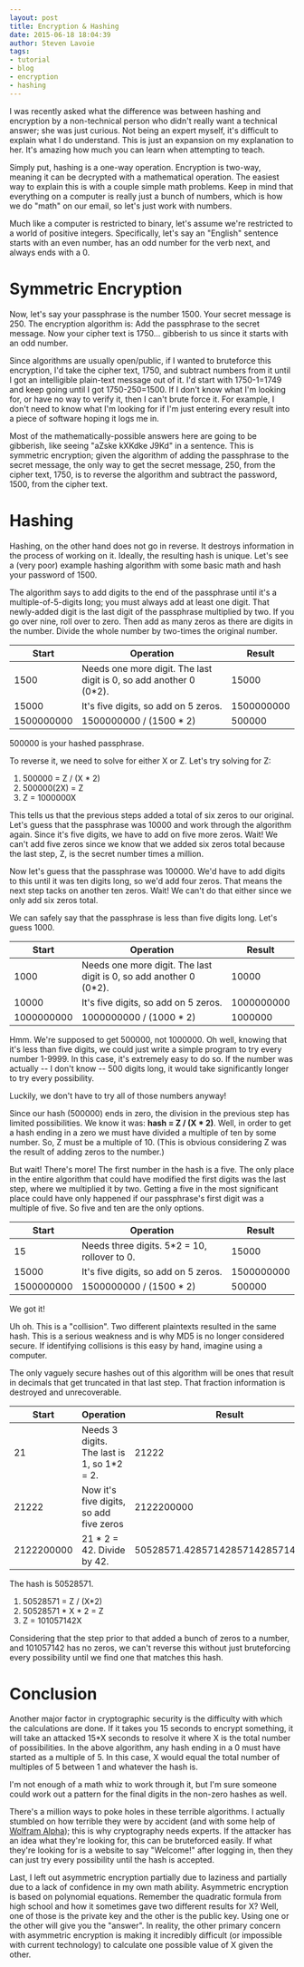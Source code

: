 ```yaml
---
layout: post
title: Encryption & Hashing
date: 2015-06-18 18:04:39
author: Steven Lavoie
tags:
- tutorial
- blog
- encryption
- hashing
---
```


I was recently asked what the difference was between hashing and encryption by a non-technical person who didn't really want a technical answer; she was just curious. Not being an expert myself, it's difficult to explain what I do understand. This is just an expansion on my explanation to her. It's amazing how much you can learn when attempting to teach.

Simply put, hashing is a one-way operation. Encryption is two-way, meaning it can be decrypted with a mathematical operation. The easiest way to explain this is with a couple simple math problems. Keep in mind that everything on a computer is really just a bunch of numbers, which is how we do "math" on our email, so let's just work with numbers. 

Much like a computer is restricted to binary, let's assume we're restricted to a world of positive integers. Specifically, let's say an "English" sentence starts with an even number, has an odd number for the verb next, and always ends with a 0.
<!--more-->
# Symmetric Encryption

Now, let's say your passphrase is the number 1500. Your secret message is 250.
The encryption algorithm is: Add the passphrase to the secret message.
Now your cipher text is 1750... gibberish to us since it starts with an odd number.

Since algorithms are usually open/public, if I wanted to bruteforce this encryption, I'd take the cipher text, 1750, and subtract numbers from it until I got an intelligible plain-text message out of it. I'd start with 1750-1=1749 and keep going until I got 1750-250=1500. If I don't know what I'm looking for, or have no way to verify it, then I can't brute force it. For example, I don't need to know what I'm looking for if I'm just entering every result into a piece of software hoping it logs me in.

Most of the mathematically-possible answers here are going to be gibberish, like seeing "aZske kXKdke J9Kd" in a sentence. This is symmetric encryption; given the algorithm of adding the passphrase to the secret message, the only way to get the secret message, 250, from the cipher text, 1750, is to reverse the algorithm and subtract the password, 1500, from the cipher text.

# Hashing

Hashing, on the other hand does not go in reverse. It destroys information in the process of working on it. Ideally, the resulting hash is unique. Let's see a (very poor) example hashing algorithm with some basic math and hash your password of 1500.

The algorithm says to add digits to the end of the passphrase until it's a multiple-of-5-digits long; you must always add at least one digit. That newly-added digit is the last digit of the passphrase multiplied by two. If you go over nine, roll over to zero. Then add as many zeros as there are digits in the number. Divide the whole number by two-times the original number.

| Start | Operation | Result |
| ----- | --------- | ------ |
| 1500 | Needs one more digit. The last digit is 0, so add another 0 (0*2). | 15000 |
| 15000 | It's five digits, so add on 5 zeros. | 1500000000 |
| 1500000000 | 1500000000 / (1500 * 2) | 500000 |

500000 is your hashed passphrase.

To reverse it, we need to solve for either X or Z. Let's try solving for Z:

1. 500000 = Z / (X * 2)
2. 500000(2X) = Z
3. Z = 1000000X

This tells us that the previous steps added a total of six zeros to our original. Let's guess that the passphrase was 10000 and work through the algorithm again. Since it's five digits, we have to add on five more zeros. Wait! We can't add five zeros since we know that we added six zeros total because the last step, Z, is the secret number times a million.

Now let's guess that the passphrase was 100000. We'd have to add digits to this until it was ten digits long, so we'd add four zeros. That means the next step tacks on another ten zeros. Wait! We can't do that either since we only add six zeros total. 

We can safely say that the passphrase is less than five digits long. Let's guess 1000.

| Start | Operation | Result |
| ----- | --------- | ------ |
| 1000 | Needs one more digit. The last digit is 0, so add another 0 (0*2). | 10000 |
| 10000 | It's five digits, so add on 5 zeros. | 1000000000 |
| 1000000000 | 1000000000 / (1000 * 2) | 1000000 |

Hmm. We're supposed to get 500000, not 1000000. Oh well, knowing that it's less than five digits, we could just write a simple program to try every number 1-9999. In this case, it's extremely easy to do so. If the number was actually -- I don't know -- 500 digits long, it would take significantly longer to try every possibility. 

Luckily, we don't have to try all of those numbers anyway!

Since our hash (500000) ends in zero, the division in the previous step has limited possibilities. We know it was: **hash = Z / (X * 2)**. Well, in order to get a hash ending in a zero we must have divided a multiple of ten by some number. So, Z must be a multiple of 10. (This is obvious considering Z was the result of adding zeros to the number.)

But wait! There's more! The first number in the hash is a five. The only place in the entire algorithm that could have modified the first digits was the last step, where we multiplied it by two. Getting a five in the most significant place could have only happened if our passphrase's first digit was a multiple of five. So five and ten are the only options.

| Start | Operation | Result |
| ----- | --------- | ------ |
| 15 | Needs three digits. 5*2 = 10, rollover to 0. | 15000 |
| 15000 | It's five digits, so add on 5 zeros. | 1500000000 |
| 1500000000 | 1500000000 / (1500 * 2) | 500000 |

We got it!

Uh oh. This is a "collision". Two different plaintexts resulted in the same hash. This is a serious weakness and is why MD5 is no longer considered secure. If identifying collisions is this easy by hand, imagine using a computer.

The only vaguely secure hashes out of this algorithm will be ones that result in decimals that get truncated in that last step. That fraction information is destroyed and unrecoverable.

| Start | Operation | Result |
| ----- | --------- | ------ |
| 21 | Needs 3 digits. The last is 1, so 1*2 = 2. | 21222 |
| 21222 | Now it's five digits, so add five zeros | 2122200000 |
| 2122200000 | 21 * 2 = 42. Divide by 42. | 50528571.428571428571428571428571 |

The hash is 50528571.

1. 50528571 = Z / (X*2)
2. 50528571 * X * 2 = Z
3. Z = 101057142X

Considering that the step prior to that added a bunch of zeros to a number, and 101057142 has no zeros, we can't reverse this without just bruteforcing every possibility until we find one that matches this hash.

# Conclusion

Another major factor in cryptographic security is the difficulty with which the calculations are done. If it takes you 15 seconds to encrypt something, it will take an attacked 15*X seconds to resolve it where X is the total number of possibilities. In the above algorithm, any hash ending in a 0 must have started as a multiple of 5. In this case, X would equal the total number of multiples of 5 between 1 and whatever the hash is.

I'm not enough of a math whiz to work through it, but I'm sure someone could work out a pattern for the final digits in the non-zero hashes as well.

There's a million ways to poke holes in these terrible algorithms. I actually stumbled on how terrible they were by accident (and with some help of [Wolfram Alpha](http://www.wolframalpha.com)); this is why cryptography needs experts. If the attacker has an idea what they're looking for, this can be bruteforced easily. If what they're looking for is a website to say "Welcome!" after logging in, then they can just try every possibility until the hash is accepted.

Last, I left out asymmetric encryption partially due to laziness and partially due to a lack of confidence in my own math ability. Asymmetric encryption is based on polynomial equations. Remember the quadratic formula from high school and how it sometimes gave two different results for X? Well, one of those is the private key and the other is the public key. Using one or the other will give you the "answer". In reality, the other primary concern with asymmetric encryption is making it incredibly difficult (or impossible with current technology) to calculate one possible value of X given the other.
